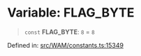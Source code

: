 # Variable: FLAG\_BYTE

> `const` **FLAG\_BYTE**: `8` = `8`

Defined in: [src/WAM/constants.ts:15349](https://github.com/Riders004/Tv/blob/3d6aaf6f3efb499dc9d0ca82bb24083bb45a8478/src/WAM/constants.ts#L15349)
